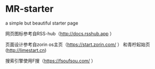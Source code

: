 # MR-starter
a simple but beautiful starter page

网页图标参考自RSS-hub（http://docs.rsshub.app
）

页面设计参考自zorin os主页（https://start.zorin.com/
）
和青柠起始页(http://limestart.cn)

搜索引擎使用F搜（https://fsoufsou.com/
）

